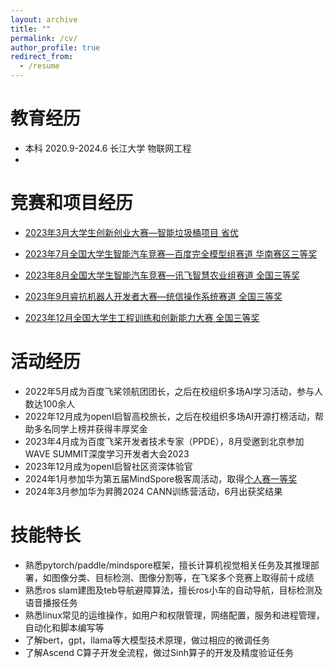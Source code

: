 ```yaml
---
layout: archive
title: ""
permalink: /cv/
author_profile: true
redirect_from:
  - /resume
---
```


教育经历
======
* 本科  2020.9-2024.6  长江大学  物联网工程
* 


竞赛和项目经历
======
- [2023年3月大学生创新创业大赛—智能垃圾桶项目 省优](https://s2.loli.net/2024/01/21/BCvh1olOny8DFaK.png)

- [2023年7月全国大学生智能汽车竞赛—百度完全模型组赛道 华南赛区三等奖](https://s2.loli.net/2024/01/21/szoYOZ3K7ivXbjQ.jpg)

- [2023年8月全国大学生智能汽车竞赛—讯飞智慧农业组赛道 全国三等奖](https://s2.loli.net/2024/01/21/8znYAHlmLrCdfTU.png)

- [2023年9月睿抗机器人开发者大赛—统信操作系统赛道 全国三等奖](https://s2.loli.net/2024/01/21/EdDHnv2wsFcWBmj.png)

- [2023年12月全国大学生工程训练和创新能力大赛 全国三等奖](https://s2.loli.net/2024/03/22/BrYWN5GJQ2HFdtv.jpg)


活动经历
======
* 2022年5月成为百度飞桨领航团团长，之后在校组织多场AI学习活动，参与人数达100余人 
* 2022年12月成为openI启智高校旅长，之后在校组织多场AI开源打榜活动，帮助多名同学上榜并获得丰厚奖金 
* 2023年4月成为百度飞桨开发者技术专家（PPDE），8月受邀到北京参加WAVE SUMMIT深度学习开发者大会2023
* 2023年12月成为openI启智社区资深体验官
* 2024年1月参加华为第五届MindSpore极客周活动，取得[个人赛一等奖](https://s2.loli.net/2024/03/22/ioCHDWJwYVhGpOk.png)
* 2024年3月参加华为昇腾2024 CANN训练营活动，6月出获奖结果



技能特长
======
* 熟悉pytorch/paddle/mindspore框架，擅长计算机视觉相关任务及其推理部署，如图像分类、目标检测、图像分割等，在飞桨多个竞赛上取得前十成绩
* 熟悉ros slam建图及teb导航避障算法，擅长ros小车的自动导航，目标检测及语音播报任务
* 熟悉linux常见的运维操作，如用户和权限管理，网络配置，服务和进程管理，自动化和脚本编写等
* 了解bert，gpt，llama等大模型技术原理，做过相应的微调任务
* 了解Ascend C算子开发全流程，做过Sinh算子的开发及精度验证任务


